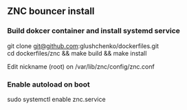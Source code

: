 ## ZNC bouncer install

### Build dokcer container and install systemd service

git clone git@github.com:glushchenko/dockerfiles.git  
cd dockerfiles/znc && make build && make install

Edit nickname (root) on /var/lib/znc/config/znc.conf

### Enable autoload on boot

sudo systemctl enable znc.service

